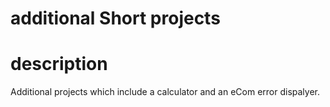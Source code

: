 # additional Short projects

# description
Additional projects which include a calculator and an eCom error dispalyer.